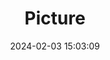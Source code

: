 ---
weight: 1
images:
- /images/edited/295.jpeg
title: Picture
date: 2024-02-03 15:03:09
tags: [luminarneo,work,ilce7m3,person,people]
---